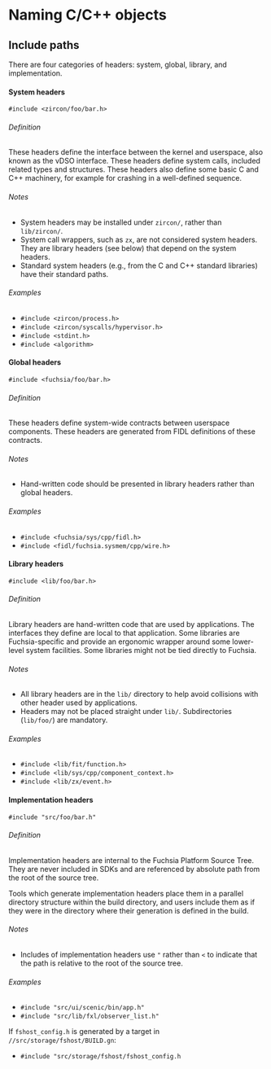 Naming C/C++ objects
====================

## Include paths

There are four categories of headers: system, global, library, and
implementation.

#### System headers

```
#include <zircon/foo/bar.h>
```

###### Definition

These headers define the interface between the kernel and userspace, also known
as the vDSO interface. These headers define system calls, included related types
and structures.  These headers also define some basic C and C++ machinery, for
example for crashing in a well-defined sequence.

###### Notes

- System headers may be installed under `zircon/`, rather than `lib/zircon/`.
- System call wrappers, such as `zx`, are not considered system headers. They
  are library headers (see below) that depend on the system headers.
- Standard system headers (e.g., from the C and C++ standard libraries) have
  their standard paths.

###### Examples

- `#include <zircon/process.h>`
- `#include <zircon/syscalls/hypervisor.h>`
- `#include <stdint.h>`
- `#include <algorithm>`

#### Global headers

```
#include <fuchsia/foo/bar.h>
```

###### Definition

These headers define system-wide contracts between userspace components. These
headers are generated from FIDL definitions of these contracts.

###### Notes

- Hand-written code should be presented in library headers rather than global
  headers.

###### Examples

- `#include <fuchsia/sys/cpp/fidl.h>`
- `#include <fidl/fuchsia.sysmem/cpp/wire.h>`

#### Library headers

```
#include <lib/foo/bar.h>
```

###### Definition

Library headers are hand-written code that are used by applications. The
interfaces they define are local to that application. Some libraries are
Fuchsia-specific and provide an ergonomic wrapper around some lower-level
system facilities. Some libraries might not be tied directly to Fuchsia.

###### Notes

- All library headers are in the `lib/` directory to help avoid collisions with
  other header used by applications.
- Headers may not be placed straight under `lib/`. Subdirectories (`lib/foo/`)
  are mandatory.

###### Examples

- `#include <lib/fit/function.h>`
- `#include <lib/sys/cpp/component_context.h>`
- `#include <lib/zx/event.h>`

#### Implementation headers

```
#include "src/foo/bar.h"
```

###### Definition

Implementation headers are internal to the Fuchsia Platform Source Tree. They
are never included in SDKs and are referenced by absolute path from the root of
the source tree.

Tools which generate implementation headers place them in a parallel directory
structure within the build directory, and users include them as if they were
in the directory where their generation is defined in the build.

###### Notes

- Includes of implementation headers use `"` rather than `<` to indicate that
  the path is relative to the root of the source tree.

###### Examples

- `#include "src/ui/scenic/bin/app.h"`
- `#include "src/lib/fxl/observer_list.h"`

If `fshost_config.h` is generated by a target in
`//src/storage/fshost/BUILD.gn`:

- `#include "src/storage/fshost/fshost_config.h`
